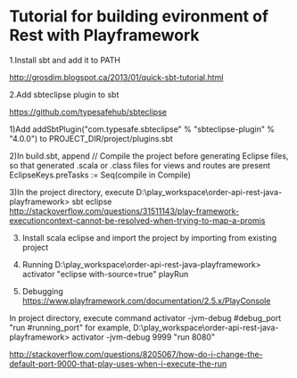 # Tutorial for building evironment of Rest with Playframework

1.Install sbt and add it to PATH

http://grosdim.blogspot.ca/2013/01/quick-sbt-tutorial.html

2.Add sbteclipse plugin to sbt

https://github.com/typesafehub/sbteclipse

  1)Add addSbtPlugin("com.typesafe.sbteclipse" % "sbteclipse-plugin" % "4.0.0") to
PROJECT_DIR/project/plugins.sbt
 
  2)In build.sbt, append
  // Compile the project before generating Eclipse files, so that generated .scala or .class files for views and routes are present
  EclipseKeys.preTasks := Seq(compile in Compile) 

  3)In the project directory, execute
  D:\play_workspace\order-api-rest-java-playframework> sbt eclipse
 http://stackoverflow.com/questions/31511143/play-framework-executioncontext-cannot-be-resolved-when-trying-to-map-a-promis

3. Install scala eclipse and import the project by importing from existing project

4. Running
D:\play_workspace\order-api-rest-java-playframework> activator "eclipse with-source=true"
playRun

5. Debugging
https://www.playframework.com/documentation/2.5.x/PlayConsole

In project directory, execute command
activator -jvm-debug #debug_port "run #running_port"
for example,
D:\play_workspace\order-api-rest-java-playframework> activator -jvm-debug 9999 "run 8080"

http://stackoverflow.com/questions/8205067/how-do-i-change-the-default-port-9000-that-play-uses-when-i-execute-the-run
